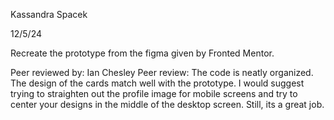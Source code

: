 Kassandra Spacek

12/5/24

Recreate the prototype from the figma given by Fronted Mentor.

Peer reviewed by: Ian Chesley
Peer review: The code is neatly organized. The design of the cards match well with the prototype. I would suggest trying to straighten out the profile image for mobile screens and try to center your designs in the middle of the desktop screen. Still, its a great job.